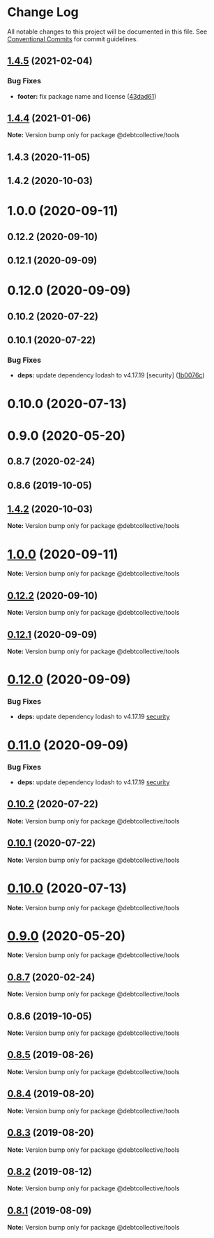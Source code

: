 # Change Log

All notable changes to this project will be documented in this file.
See [Conventional Commits](https://conventionalcommits.org) for commit guidelines.

## [1.4.5](https://github.com/debtcollective/disputes/compare/@debtcollective/tools@1.4.4...@debtcollective/tools@1.4.5) (2021-02-04)


### Bug Fixes

* **footer:** fix package name and license ([43dad61](https://github.com/debtcollective/disputes/commit/43dad61))





## [1.4.4](https://github.com/debtcollective/disputes/compare/@debtcollective/tools@1.4.3...@debtcollective/tools@1.4.4) (2021-01-06)

**Note:** Version bump only for package @debtcollective/tools





## 1.4.3 (2020-11-05)



## 1.4.2 (2020-10-03)



# 1.0.0 (2020-09-11)



## 0.12.2 (2020-09-10)



## 0.12.1 (2020-09-09)



# 0.12.0 (2020-09-09)



## 0.10.2 (2020-07-22)



## 0.10.1 (2020-07-22)


### Bug Fixes

* **deps:** update dependency lodash to v4.17.19 [security] ([1b0076c](https://github.com/debtcollective/disputes/commit/1b0076c))



# 0.10.0 (2020-07-13)



# 0.9.0 (2020-05-20)



## 0.8.7 (2020-02-24)



## 0.8.6 (2019-10-05)





## [1.4.2](https://github.com/debtcollective/disputes/compare/v1.4.1...v1.4.2) (2020-10-03)

**Note:** Version bump only for package @debtcollective/tools





# [1.0.0](https://github.com/debtcollective/disputes/compare/v0.12.2...v1.0.0) (2020-09-11)

**Note:** Version bump only for package @debtcollective/tools





## [0.12.2](https://github.com/debtcollective/disputes/compare/v0.12.1...v0.12.2) (2020-09-10)

**Note:** Version bump only for package @debtcollective/tools





## [0.12.1](https://github.com/debtcollective/disputes/compare/v0.12.0...v0.12.1) (2020-09-09)

**Note:** Version bump only for package @debtcollective/tools

# [0.12.0](https://github.com/debtcollective/disputes/compare/v0.10.2...v0.12.0) (2020-09-09)

### Bug Fixes

- **deps:** update dependency lodash to v4.17.19 [security](<[1b0076c](https://github.com/debtcollective/disputes/commit/1b0076c)>)

# [0.11.0](https://github.com/debtcollective/disputes/compare/v0.10.2...v0.11.0) (2020-09-09)

### Bug Fixes

- **deps:** update dependency lodash to v4.17.19 [security](<[1b0076c](https://github.com/debtcollective/disputes/commit/1b0076c)>)

## [0.10.2](https://github.com/debtcollective/disputes/compare/v0.10.1...v0.10.2) (2020-07-22)

**Note:** Version bump only for package @debtcollective/tools

## [0.10.1](https://github.com/debtcollective/disputes/compare/v0.10.0...v0.10.1) (2020-07-22)

**Note:** Version bump only for package @debtcollective/tools

# [0.10.0](https://github.com/debtcollective/disputes/compare/v0.9.1...v0.10.0) (2020-07-13)

**Note:** Version bump only for package @debtcollective/tools

# [0.9.0](https://github.com/debtcollective/disputes/compare/v0.8.8...v0.9.0) (2020-05-20)

**Note:** Version bump only for package @debtcollective/tools

## [0.8.7](https://github.com/debtcollective/disputes/compare/v0.8.6...v0.8.7) (2020-02-24)

**Note:** Version bump only for package @debtcollective/tools

## 0.8.6 (2019-10-05)

**Note:** Version bump only for package @debtcollective/tools

## [0.8.5](https://github.com/debtcollective/disputes/compare/v0.8.4...v0.8.5) (2019-08-26)

**Note:** Version bump only for package @debtcollective/tools

## [0.8.4](https://github.com/debtcollective/disputes/compare/v0.8.2...v0.8.4) (2019-08-20)

**Note:** Version bump only for package @debtcollective/tools

## [0.8.3](https://github.com/debtcollective/disputes/compare/v0.8.2...v0.8.3) (2019-08-20)

**Note:** Version bump only for package @debtcollective/tools

## [0.8.2](https://github.com/debtcollective/disputes/compare/v0.8.1...v0.8.2) (2019-08-12)

**Note:** Version bump only for package @debtcollective/tools

## [0.8.1](https://github.com/debtcollective/disputes/compare/v0.8.0...v0.8.1) (2019-08-09)

**Note:** Version bump only for package @debtcollective/tools
